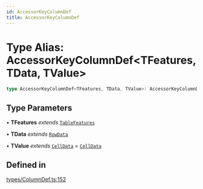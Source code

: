 ```yaml
---
id: AccessorKeyColumnDef
title: AccessorKeyColumnDef
---
```


# Type Alias: AccessorKeyColumnDef\<TFeatures, TData, TValue\>

```ts
type AccessorKeyColumnDef<TFeatures, TData, TValue>: AccessorKeyColumnDefBase<TFeatures, TData, TValue> & Partial<ColumnIdentifiers<TFeatures, TData, TValue>>;
```

## Type Parameters

• **TFeatures** *extends* [`TableFeatures`](../interfaces/tablefeatures.md)

• **TData** *extends* [`RowData`](rowdata.md)

• **TValue** *extends* [`CellData`](celldata.md) = [`CellData`](celldata.md)

## Defined in

[types/ColumnDef.ts:152](https://github.com/TanStack/table/blob/b1e6b79157b0debc7222660572b06c8b857f4605/packages/table-core/src/types/ColumnDef.ts#L152)
